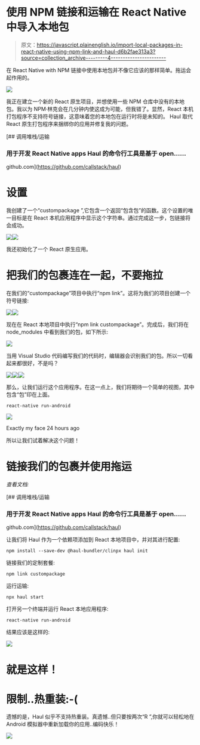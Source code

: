 # 使用 NPM 链接和运输在 React Native 中导入本地包

> 原文：<https://javascript.plainenglish.io/import-local-packages-in-react-native-using-npm-link-and-haul-d6b2fae313a3?source=collection_archive---------4----------------------->

在 React Native with NPM 链接中使用本地包并不像它应该的那样简单。拖运会起作用的。

![](img/f70c3862983e32c3744c0313551a4d2c.png)

我正在建立一个新的 React 原生项目，并想使用一些 NPM 仓库中没有的本地包。我以为 NPM·林克会在几分钟内使这成为可能，但我错了。显然，React 本机打包程序不支持符号链接，这意味着您的本地包在运行时将是未知的。
Haul 取代 React 原生打包程序来捆绑你的应用并修复我的问题。

[](https://github.com/callstack/haul) [## 调用堆栈/运输

### 用于开发 React Native apps Haul 的命令行工具是基于 open……

github.com](https://github.com/callstack/haul) 

# 设置

我创建了一个“custompackage ”,它包含一个返回“包含包”的函数。这个设置的唯一目标是在 React 本机应用程序中显示这个字符串。通过完成这一步，包链接将会成功。

![](img/e1e3e76d1c26987e8316d57baa637049.png)![](img/e4f79effccdae03faa5fe352a3881c04.png)

我还初始化了一个 React 原生应用。

# 把我们的包裹连在一起，不要拖拉

在我们的“custompackage”项目中执行“npm link”。这将为我们的项目创建一个符号链接:

![](img/d134d3358499f38ebb352005d62fa33c.png)![](img/15309894bb71b5c28463b7933a33ba87.png)

现在在 React 本地项目中执行“npm link custompackage”。完成后，我们将在 node_modules 中看到我们的包，如下所示:

![](img/86124e538867bfcb89a0bd4c21c7fb9f.png)

当用 Visual Studio 代码编写我们的代码时，编辑器会识别我们的包。所以一切看起来都很好，不是吗？

![](img/e1cbcf4bec41ff5fa0f2c0aca678c499.png)![](img/5a22b5c1116992b592ab19a9a6133a9a.png)![](img/f96623743fc1d81cf9343028d666d0e9.png)

那么，让我们运行这个应用程序。在这一点上，我们将期待一个简单的视图，其中包含“包”印在上面。

```
react-native run-android
```

![](img/d4edde0937f435fe4c59798c8f5b59ca.png)

Exactly my face 24 hours ago

所以让我们试着解决这个问题！

# 链接我们的包裹并使用拖运

*查看文档:*

[](https://github.com/callstack/haul) [## 调用堆栈/运输

### 用于开发 React Native apps Haul 的命令行工具是基于 open……

github.com](https://github.com/callstack/haul) 

让我们将 Haul 作为一个依赖项添加到 React 本地项目中，并对其进行配置:

```
npm install --save-dev @haul-bundler/clinpx haul init
```

链接我们的定制套餐:

```
npm link custompackage
```

运行运输:

```
npx haul start
```

打开另一个终端并运行 React 本地应用程序:

```
react-native run-android
```

结果应该是这样的:

![](img/f345c453fcc84221c4aa8878f6925658.png)

# 就是这样！

# 限制..热重装:-(

遗憾的是，Haul 似乎不支持热重装。真遗憾..但只要按两次“R ”,你就可以轻松地在 Android 模拟器中重新加载你的应用..编码快乐！

![](img/4de48a6815d9ece96471562702fdae36.png)